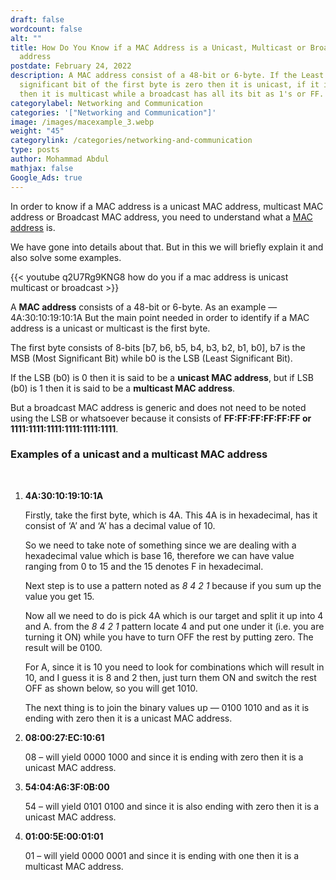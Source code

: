 ```yaml
---
draft: false
wordcount: false
alt: ""
title: How Do You Know if a MAC Address is a Unicast, Multicast or Broadcast MAC
  address
postdate: February 24, 2022
description: A MAC address consist of a 48-bit or 6-byte. If the Least
  significant bit of the first byte is zero then it is unicast, if it is one
  then it is multicast while a broadcast has all its bit as 1's or FF.
categorylabel: Networking and Communication
categories: '["Networking and Communication"]'
image: /images/macexample_3.webp
weight: "45"
categorylink: /categories/networking-and-communication
type: posts
author: Mohammad Abdul
mathjax: false
Google_Ads: true
---
```

In order to know if a MAC address is a unicast MAC address, multicast MAC address or Broadcast MAC address, you need to understand what a <a href="/networking/what-is-a-mac-address-with-examples/" class="links-to-article">MAC address</a> is.

We have gone into details about that. But in this we will briefly explain it and also solve some examples.

{{< youtube q2U7Rg9KNG8 how do you if a mac address is unicast multicast or broadcast >}}

A **MAC address** consists of a 48-bit or 6-byte. As an example — 4A:30:10:19:10:1A
But the main point needed in order to identify if a MAC address is a unicast or multicast is the first byte.

The first byte consists of 8-bits \[b7, b6, b5, b4, b3, b2, b1, b0], b7 is the MSB (Most Significant Bit) while b0 is the LSB (Least Significant Bit).

If the LSB (b0) is 0 then it is said to be a **unicast MAC address**, but if LSB (b0) is 1 then it is said to be a **multicast MAC address**.

But a broadcast MAC address is generic and does not need to be noted using the LSB or whatsoever because it consists of **FF:FF:FF:FF:FF:FF or 1111:1111:1111:1111:1111:1111**.

### Examples of a unicast and a multicast MAC address

<br>

1. **4A:30:10:19:10:1A**

   Firstly, take the first byte, which is 4A. This 4A is in hexadecimal, has it consist of ‘A’ and ‘A’ has a decimal value of 10.

   So we need to take note of something since we are dealing with a hexadecimal value which is base 16, therefore we can have value ranging from 0 to 15 and the 15 denotes F in hexadecimal.

   Next step is to use a pattern noted as *8 4 2 1* because if you sum up the value you get 15.

   Now all we need to do is pick 4A which is our target and split it up into 4 and A. from the *8 4 2 1* pattern locate 4 and put one under it (i.e. you are turning it ON) while you have to turn OFF the rest by putting zero. The result will be 0100.

   For A, since it is 10 you need to look for combinations which will result in 10, and I guess it is 8 and 2 then, just turn them ON and switch the rest OFF as shown below, so you will get 1010.

   The next thing is to join the binary values up — 0100 1010 and as it is ending with zero then it is a unicast MAC address.
2. **08:00:27:EC:10:61**

   08 – will yield 0000 1000 and since it is ending with zero then it is a unicast MAC address.
3. **54:04:A6:3F:0B:00**

   54 – will yield 0101 0100 and since it is also ending with zero then it is a unicast MAC address.
4. **01:00:5E:00:01:01**

   01 – will yield 0000 0001 and since it is ending with one then it is a multicast MAC address.